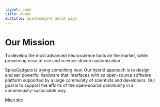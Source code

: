 ```yaml
---
layout: page
title: About
subtitle: SpikeGadgets about page
---
```


# Our Mission

To develop the most advanced neuroscience tools on the market, while preserving ease of use and science-driven customization.

SpikeGadgets is trying something new. Our hybrid approach is to design and sell powerful hardware that interfaces with an open-source software platform supported by a large community of scientists and developers. Our goal is to support the efforts of the open-source community in a commercially-sustainable way.

[Main site](http://spikegadgets.com)